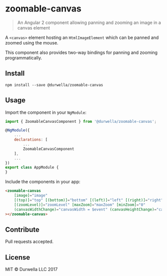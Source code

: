 # zoomable-canvas

> An Angular 2 component allowing panning and zooming an image in a canvas element

A `<canvas>` element hosting an `HtmlImageElement` which can be panned and zoomed using the mouse.

This component also provides two-way bindings for panning and zooming programmatically.

## Install

```
npm install --save @durwella/zoomable-canvas
```

## Usage
Import the component in your `NgModule`:

```js
import { ZoomableCanvasComponent } from '@durwella/zoomable-canvas';

@NgModule({
    ...
    declarations: [
        ...
        ZoomableCanvasComponent
    ],
    ...
})
export class AppModule {
}
```

Include the components in your app:

```html
<zoomable-canvas 
    [image]="image"
    [(top)]="top" [(bottom)]="bottom" [(left)]="left" [(right)]="right"
    [(zoomLevel)]="zoomLevel" [maxZoom]="maxZoom" [minZoom]="0"
    (canvasWidthChange)="canvasWidth = $event" (canvasHeightChange)="canvasHeight = $event"
></zoomable-canvas>
```

## Contribute
Pull requests accepted.

## License
MIT © Durwella LLC 2017